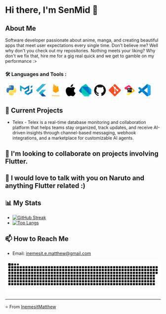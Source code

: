 # Hi there, I'm SenMid 👋

## About Me

Software developer passionate about anime, manga, and creating beautiful apps that meet user expectations every single time. Don't believe me? Well why don't you check out my repositories. Nothing meets your liking? Why don't we fix that, hire me for a gig real quick and we get to gamble on my performance :>

### :hammer_and_wrench: Languages and Tools :

<div>
  <img src="https://github.com/devicons/devicon/blob/master/icons/python/python-original.svg" title="Python" alt="Python" width="40" height="40"/>&nbsp;
  <img src="https://github.com/devicons/devicon/blob/master/icons/materialui/materialui-original.svg" title="Material UI" alt="Material UI" width="40" height="40"/>&nbsp;
  <img src="https://github.com/devicons/devicon/blob/master/icons/flutter/flutter-original.svg" title="Flutter" alt="Flutter" width="40" height="40"/>&nbsp;  
  <img src="https://github.com/devicons/devicon/blob/master/icons/firebase/firebase-plain-wordmark.svg" title="Firebase" alt="Firebase" width="40" height="40"/>&nbsp;
  <img src="https://github.com/devicons/devicon/blob/master/icons/apple/apple-original.svg" title="Apple" alt="apple" width="40" height="40"/>&nbsp;
 <img src="https://github.com/devicons/devicon/blob/master/icons/dart/dart-original.svg" title="Dart" alt="Dart" width="40" height="40"/>&nbsp;
 <img src="https://github.com/devicons/devicon/blob/master/icons/github/github-original.svg" title="Github" alt="Github" width="40" height="40"/>&nbsp;
 <img src="https://github.com/devicons/devicon/blob/master/icons/git/git-original.svg" title="Git" alt="Git" width="40" height="40"/>&nbsp;
  <img src="https://github.com/devicons/devicon/blob/master/icons/jetbrains/jetbrains-original.svg" title="JetBrains" alt="JetBrains" width="40" height="40"/>&nbsp;
  <img src="https://github.com/devicons/devicon/blob/master/icons/vscode/vscode-original.svg" title="VSCode" alt="VSCode" width="40" height="40"/>&nbsp; 
</div>

## 🔭 Current Projects

- Telex - Telex is a real-time database monitoring and collaboration platform that helps teams stay organized, track updates, and receive AI-driven insights through channel-based messaging, webhook integrations, and a marketplace for customizable AI agents.

## 👯 I'm looking to collaborate on projects involving Flutter.

## 💬 I would love to talk with you on Naruto and anything Flutter related :)

## 📊 My Stats

- [![GitHub Streak](http://github-readme-streak-stats.herokuapp.com?user=InemesitMatthew&theme=dark&background=000000)](https://git.io/streak-stats)
- [![Top Langs](https://github-readme-stats.vercel.app/api/top-langs/?username=InemesitMatthew&layout=compact&theme=vision-friendly-dark)](https://github.com/anuraghazra/github-readme-stats)

## 📫 How to Reach Me

- Email: inemesit.e.matthew@gmail.com

<p align="center">
 <img width="1000" src="github-snake.svg" alt="snake"/>
</p>

---

⭐️ From [InemesitMatthew](https://github.com/InemesitMatthew)
